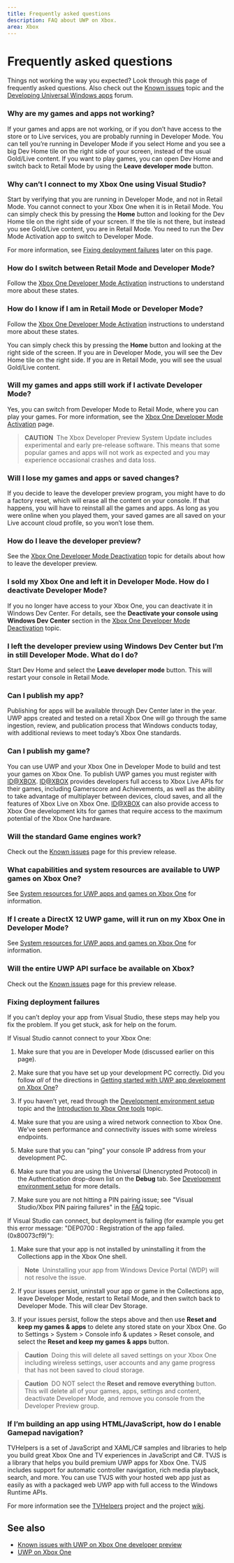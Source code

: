 ```yaml
---
title: Frequently asked questions
description: FAQ about UWP on Xbox.
area: Xbox
---
```


# Frequently asked questions

Things not working the way you expected? 
Look through this page of frequently asked questions. 
Also check out the [Known issues](known-issues.md) topic and the [Developing Universal Windows apps](https://social.msdn.microsoft.com/Forums/windowsapps/en-US/home?forum=wpdevelop) forum. 

### Why are my games and apps not working?

If your games and apps are not working, or if you don’t have access to the store or to Live services, you are probably running in Developer Mode. 
You can tell you’re running in Developer Mode if you select Home and you see a big Dev Home tile on the right side of your screen, instead of the usual Gold/Live content. 
If you want to play games, you can open Dev Home and switch back to Retail Mode by using the **Leave developer mode** button.

### Why can’t I connect to my Xbox One using Visual Studio?

Start by verifying that you are running in Developer Mode, and not in Retail Mode. 
You cannot connect to your Xbox One when it is in Retail Mode. 
You can simply check this by pressing the **Home** button and looking for the Dev Home tile on the right side of your screen. 
If the tile is not there, but instead you see Gold/Live content, you are in Retail Mode. 
You need to run the Dev Mode Activation app to switch to Developer Mode.

For more information, see [Fixing deployment failures](frequently-asked-questions.md#fixing-deployment-failures) later on this page.

### How do I switch between Retail Mode and Developer Mode?

Follow the [Xbox One Developer Mode Activation](devkit-activation.md) instructions to understand more about these states.

### How do I know if I am in Retail Mode or Developer Mode?

Follow the [Xbox One Developer Mode Activation](devkit-activation.md) instructions to understand more about these states. 

You can simply check this by pressing the **Home** button and looking at the right side of the screen. 
If you are in Developer Mode, you will see the Dev Home tile on the right side. 
If you are in Retail Mode, you will see the usual Gold/Live content.

### Will my games and apps still work if I activate Developer Mode?

Yes, you can switch from Developer Mode to Retail Mode, where you can play your games. 
For more information, see the [Xbox One Developer Mode Activation](devkit-activation.md) page. 

> **CAUTION**&nbsp;&nbsp;The Xbox Developer Preview System Update includes experimental and early pre-release software. 
This means that some popular games and apps will not work as expected and you may experience occasional crashes and data loss.

### Will I lose my games and apps or saved changes?

If you decide to leave the developer preview program, you might have to do a factory reset, which will erase all the content on your console. 
If that happens, you will have to reinstall all the games and apps. 
As long as you were online when you played them, your saved games are all saved on your Live account cloud profile, so you won’t lose them.

### How do I leave the developer preview?

See the [Xbox One Developer Mode Deactivation](devkit-deactivation.md) topic for details about how to leave the developer preview.

### I sold my Xbox One and left it in Developer Mode. How do I deactivate Developer Mode?

If you no longer have access to your Xbox One, you can deactivate it in Windows Dev Center. 
For details, see the **Deactivate your console using Windows Dev Center** section in the [Xbox One Developer Mode Deactivation](devkit-deactivation.md#deactivate-your-console-through-windows-dev-center) topic.

### I left the developer preview using Windows Dev Center but I’m in still Developer Mode. What do I do?

Start Dev Home and select the **Leave developer mode** button. 
This will restart your console in Retail Mode. 

### Can I publish my app?

Publishing for apps will be available through Dev Center later in the year. 
UWP apps created and tested on a retail Xbox One will go through the same ingestion, review, and publication process that Windows conducts today, with additional reviews to meet today’s Xbox One standards.

### Can I publish my game?

You can use UWP and your Xbox One in Developer Mode to build and test your games on Xbox One. 
To publish UWP games you must register with [ID@XBOX](http://www.xbox.com/en-us/Developers/id). 
[ID@XBOX](http://www.xbox.com/en-us/Developers/id) provides developers full access to Xbox Live APIs for their games, including Gamerscore and Achievements, 
as well as the ability to take advantage of multiplayer between devices, cloud saves, and all the features of Xbox Live on Xbox One. 
[ID@XBOX](http://www.xbox.com/en-us/Developers/id) can also provide access to Xbox One development kits for games that require access to the maximum potential of the Xbox One hardware.

### Will the standard Game engines work?

Check out the [Known issues](known-issues.md) page for this preview release.

### What capabilities and system resources are available to UWP games on Xbox One? 

See [System resources for UWP apps and games on Xbox One](system-resource-allocation.md) for information.

### If I create a DirectX 12 UWP game, will it run on my Xbox One in Developer Mode?

See [System resources for UWP apps and games on Xbox One](system-resource-allocation.md) for information.

### Will the entire UWP API surface be available on Xbox?

Check out the [Known issues](known-issues.md) page for this preview release.

### Fixing deployment failures

If you can’t deploy your app from Visual Studio, these steps may help you fix the problem. 
If you get stuck, ask for help on the forum.

If Visual Studio cannot connect to your Xbox One:

1. Make sure that you are in Developer Mode (discussed earlier on this page).
2. Make sure that you have set up your development PC correctly. Did you follow *all* of the directions in [Getting started with UWP app development on Xbox One](getting-started.md)? 

3. If you haven’t yet, read through the [Development environment setup](development-environment-setup.md) topic and the [Introduction to Xbox One tools](introduction-to-xbox-tools.md) topic.

4. Make sure that you are using a wired network connection to Xbox One. We’ve seen performance and connectivity issues with some wireless endpoints.

5. Make sure that you can “ping” your console IP address from your development PC.

6. Make sure that you are using the Universal (Unencrypted Protocol) in the Authentication drop-down list on the **Debug** tab. See [Development environment setup](development-environment-setup.md) for more details.

7. Make sure you are not hitting a PIN pairing issue; see "Visual Studio/Xbox PIN pairing failures" in the [FAQ](frequently-asked-questions.md) topic.

If Visual Studio can connect, but deployment is failing (for example you get this error message: "DEP0700 : Registration of the app failed.(0x80073cf9)"):

1. Make sure that your app is not installed by uninstalling it from the Collections app in the Xbox One shell. 

> **Note**&nbsp;&nbsp;Uninstalling your app from Windows Device Portal (WDP) will not resolve the issue.

2. If your issues persist, uninstall your app or game in the Collections app, leave Developer Mode, restart to Retail Mode, and then switch back to Developer Mode. 
This will clear Dev Storage.

3. If your issues persist, follow the steps above and then use **Reset and keep my games & apps** to delete any stored state on your Xbox One. 
Go to Settings > System > Console info & updates > Reset console, and select the **Reset and keep my games & apps** button.

> **Caution**&nbsp;&nbsp;Doing this will delete all saved settings on your Xbox One including wireless settings, user accounts and any game progress that has not been saved to cloud storage.

> **Caution**&nbsp;&nbsp;DO NOT select the **Reset and remove everything** button.
This will delete all of your games, apps, settings and content, deactivate Developer Mode, and remove you console from the Developer Preview group.

### If I’m building an app using HTML/JavaScript, how do I enable Gamepad navigation?

TVHelpers is a set of JavaScript and XAML/C# samples and libraries to help you build great Xbox One and TV experiences in JavaScript and C#. 
TVJS is a library that helps you build premium UWP apps for Xbox One. TVJS includes support for automatic controller navigation, rich media playback, search, and more. 
You can use TVJS with your hosted web app just as easily as with a packaged web UWP app with full access to the Windows Runtime APIs.

For more information see the [TVHelpers](https://github.com/Microsoft/TVHelpers) project and the project [wiki](https://github.com/Microsoft/TVHelpers/wiki).

## See also
- [Known issues with UWP on Xbox One developer preview](known-issues.md)
- [UWP on Xbox One](index.md)


<!--HONumber=Mar16_HO5-->


